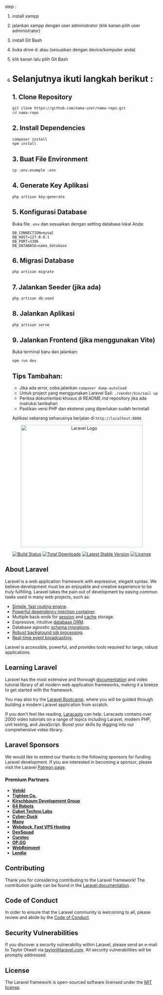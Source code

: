 step :
1. install xampp
2. jalankan xampp dengan user administrator (klik kanan pilih user administrator)
3. install Git Bash
4. buka drive d: atau (sesuaikan dengan device/komputer anda)
5. klik kanan lalu pilih Git Bash
9. # Selanjutnya ikuti langkah berikut :
    
    ## 1. Clone Repository
    ```bash
    git clone https://github.com/nama-user/nama-repo.git
    cd nama-repo
    ```
    
    ## 2. Install Dependencies
    ```bash
    composer install
    npm install
    ```
    
    ## 3. Buat File Environment
    ```bash
    cp .env.example .env
    ```
    
    ## 4. Generate Key Aplikasi
    ```bash
    php artisan key:generate
    ```
    
    ## 5. Konfigurasi Database
    Buka file `.env` dan sesuaikan dengan setting database lokal Anda:
    ```env
    DB_CONNECTION=mysql
    DB_HOST=127.0.0.1
    DB_PORT=3306
    DB_DATABASE=nama_database
    ```
    
    ## 6. Migrasi Database
    ```bash
    php artisan migrate
    ```
    
    ## 7. Jalankan Seeder (jika ada)
    ```bash
    php artisan db:seed
    ```
    
    ## 8. Jalankan Aplikasi
    ```bash
    php artisan serve
    ```
    
    ## 9. Jalankan Frontend (jika menggunakan Vite)
    Buka terminal baru dan jalankan:
    ```bash
    npm run dev
    ```
    
    ## Tips Tambahan:
    - Jika ada error, coba jalankan `composer dump-autoload`
    - Untuk project yang menggunakan Laravel Sail: `./vendor/bin/sail up`
    - Periksa dokumentasi khusus di README.md repository jika ada instruksi tambahan
    - Pastikan versi PHP dan ekstensi yang diperlukan sudah terinstall
    
    Aplikasi sekarang seharusnya berjalan di `http://localhost:8000`


<p align="center"><a href="https://laravel.com" target="_blank"><img src="https://raw.githubusercontent.com/laravel/art/master/logo-lockup/5%20SVG/2%20CMYK/1%20Full%20Color/laravel-logolockup-cmyk-red.svg" width="400" alt="Laravel Logo"></a></p>

<p align="center">
<a href="https://github.com/laravel/framework/actions"><img src="https://github.com/laravel/framework/workflows/tests/badge.svg" alt="Build Status"></a>
<a href="https://packagist.org/packages/laravel/framework"><img src="https://img.shields.io/packagist/dt/laravel/framework" alt="Total Downloads"></a>
<a href="https://packagist.org/packages/laravel/framework"><img src="https://img.shields.io/packagist/v/laravel/framework" alt="Latest Stable Version"></a>
<a href="https://packagist.org/packages/laravel/framework"><img src="https://img.shields.io/packagist/l/laravel/framework" alt="License"></a>
</p>

## About Laravel

Laravel is a web application framework with expressive, elegant syntax. We believe development must be an enjoyable and creative experience to be truly fulfilling. Laravel takes the pain out of development by easing common tasks used in many web projects, such as:

- [Simple, fast routing engine](https://laravel.com/docs/routing).
- [Powerful dependency injection container](https://laravel.com/docs/container).
- Multiple back-ends for [session](https://laravel.com/docs/session) and [cache](https://laravel.com/docs/cache) storage.
- Expressive, intuitive [database ORM](https://laravel.com/docs/eloquent).
- Database agnostic [schema migrations](https://laravel.com/docs/migrations).
- [Robust background job processing](https://laravel.com/docs/queues).
- [Real-time event broadcasting](https://laravel.com/docs/broadcasting).

Laravel is accessible, powerful, and provides tools required for large, robust applications.

## Learning Laravel

Laravel has the most extensive and thorough [documentation](https://laravel.com/docs) and video tutorial library of all modern web application frameworks, making it a breeze to get started with the framework.

You may also try the [Laravel Bootcamp](https://bootcamp.laravel.com), where you will be guided through building a modern Laravel application from scratch.

If you don't feel like reading, [Laracasts](https://laracasts.com) can help. Laracasts contains over 2000 video tutorials on a range of topics including Laravel, modern PHP, unit testing, and JavaScript. Boost your skills by digging into our comprehensive video library.

## Laravel Sponsors

We would like to extend our thanks to the following sponsors for funding Laravel development. If you are interested in becoming a sponsor, please visit the Laravel [Patreon page](https://patreon.com/taylorotwell).

### Premium Partners

- **[Vehikl](https://vehikl.com/)**
- **[Tighten Co.](https://tighten.co)**
- **[Kirschbaum Development Group](https://kirschbaumdevelopment.com)**
- **[64 Robots](https://64robots.com)**
- **[Cubet Techno Labs](https://cubettech.com)**
- **[Cyber-Duck](https://cyber-duck.co.uk)**
- **[Many](https://www.many.co.uk)**
- **[Webdock, Fast VPS Hosting](https://www.webdock.io/en)**
- **[DevSquad](https://devsquad.com)**
- **[Curotec](https://www.curotec.com/services/technologies/laravel/)**
- **[OP.GG](https://op.gg)**
- **[WebReinvent](https://webreinvent.com/?utm_source=laravel&utm_medium=github&utm_campaign=patreon-sponsors)**
- **[Lendio](https://lendio.com)**

## Contributing

Thank you for considering contributing to the Laravel framework! The contribution guide can be found in the [Laravel documentation](https://laravel.com/docs/contributions).

## Code of Conduct

In order to ensure that the Laravel community is welcoming to all, please review and abide by the [Code of Conduct](https://laravel.com/docs/contributions#code-of-conduct).

## Security Vulnerabilities

If you discover a security vulnerability within Laravel, please send an e-mail to Taylor Otwell via [taylor@laravel.com](mailto:taylor@laravel.com). All security vulnerabilities will be promptly addressed.

## License

The Laravel framework is open-sourced software licensed under the [MIT license](https://opensource.org/licenses/MIT).
